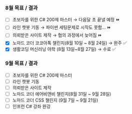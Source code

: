 ### 8월 목표 / 결과
- [ ] 초보자를 위한 C# 200제 마스터 → 다음달 초 끝낼 예정 ⏩
- [ ] 라인 챗봇 기동 → 파이썬 세팅문제로 시작도 못함... ⏩
- [ ] 의뢰받은 사이트 제작 → 협의 과정에서 늦어짐 ⏩
- [X] 노마드 코더 코코아톡 챌린지(8월 10일 ~ 8월 24일) → 완주 ✅
- [X] 생활코딩 머신러닝 야학 (8월 13일~8월 27일) → 수료 ✅

### 9월 목표 / 결과
- [ ] 초보자를 위한 C# 200제 마스터
- [ ] 라인 챗봇 기동
- [ ] 의뢰받은 사이트 제작
- [ ] 노마드 코더 에어비앤비 챌린지(8월 31일 ~ 9월 28일)
- [ ] 노마드 코더 CSS 챌린지 (9월 7일 ~ 9월 21일)
- [ ] 인프런 C# 강좌 완강
